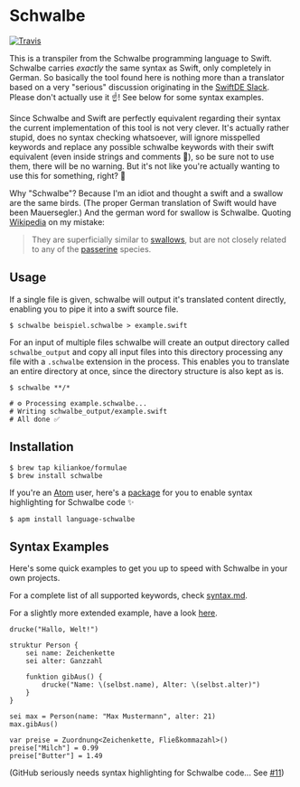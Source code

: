 # Schwalbe

[![Travis](https://img.shields.io/travis/kiliankoe/schwalbe.svg?style=flat-square)](https://travis-ci.org/kiliankoe/schwalbe)

<!-- <img style="float: right; width: 25%; padding-bottom: 10pt;" src="https://cloud.githubusercontent.com/assets/2625584/24072691/175da33a-0beb-11e7-9134-7a7dd7d07400.png"> -->

This is a transpiler from the Schwalbe programming language to Swift. Schwalbe carries _exactly_ the same syntax as Swift, only completely in German. So basically the tool found here is nothing more than a translator based on a very "serious" discussion originating in the [SwiftDE Slack](http://slack.swiftde.net). Please don't actually use it ☝️! See below for some syntax examples.

Since Schwalbe and Swift are perfectly equivalent regarding their syntax the current implementation of this tool is not very clever. It's actually rather stupid, does no syntax checking whatsoever, will ignore misspelled keywords and replace any possible schwalbe keywords with their swift equivalent (even inside strings and comments 👷), so be sure not to use them, there will be no warning. But it's not like you're actually wanting to use this for something, right? 🤔

Why "Schwalbe"? Because I'm an idiot and thought a swift and a swallow are the same birds. (The proper German translation of Swift would have been Mauersegler.) And the german word for swallow is Schwalbe. Quoting [Wikipedia](https://en.wikipedia.org/wiki/Swift) on my mistake:

> They are superficially similar to [swallows](https://en.wikipedia.org/wiki/Swallow), but are not closely related to any of the [passerine](https://en.wikipedia.org/wiki/Passerine) species.

## Usage

If a single file is given, schwalbe will output it's translated content directly, enabling you to pipe it into a swift source file.

```
$ schwalbe beispiel.schwalbe > example.swift
```

For an input of multiple files schwalbe will create an output directory called `schwalbe_output` and copy all input files into this directory processing any file with a `.schwalbe` extension in the process. This enables you to translate an entire directory at once, since the directory structure is also kept as is.

```
$ schwalbe **/*

# ⚙️ Processing example.schwalbe...
# Writing schwalbe_output/example.swift
# All done ✅
```

## Installation

```
$ brew tap kiliankoe/formulae
$ brew install schwalbe
```

If you're an [Atom](https://atom.io) user, here's a [package](https://github.com/kiliankoe/language-schwalbe) for you to enable syntax highlighting for Schwalbe code ✨
```
$ apm install language-schwalbe
```

## Syntax Examples

Here's some quick examples to get you up to speed with Schwalbe in your own projects.

For a complete list of all supported keywords, check [syntax.md](https://github.com/kiliankoe/schwalbe/blob/master/syntax.md).

For a slightly more extended example, have a look [here](https://github.com/kiliankoe/example-package-playingcard-schwalbe).

```schwalbe
drucke("Hallo, Welt!")
```

```schwalbe
struktur Person {
    sei name: Zeichenkette
    sei alter: Ganzzahl

    funktion gibAus() {
        drucke("Name: \(selbst.name), Alter: \(selbst.alter)")
    }
}

sei max = Person(name: "Max Mustermann", alter: 21)
max.gibAus()
```

```schwalbe
var preise = Zuordnung<Zeichenkette, Fließkommazahl>()
preise["Milch"] = 0.99
preise["Butter"] = 1.49
```

(GitHub seriously needs syntax highlighting for Schwalbe code... See [#11](https://github.com/kiliankoe/schwalbe/issues/11))
